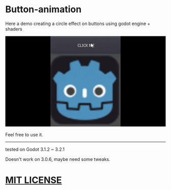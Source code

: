 # Button-animation

Here a demo creating a circle effect on buttons using godot engine + shaders

![Animation](./button-animation.gif "Example of the button animation")

Feel free to use it.

----

tested on Godot 3.1.2 ~ 3.2.1

Doesn't work on 3.0.6, maybe need some tweaks.

# [MIT LICENSE](./LICENSE)

